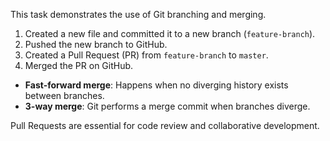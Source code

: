 

This task demonstrates the use of Git branching and merging.



1. Created a new file and committed it to a new branch (`feature-branch`).
2. Pushed the new branch to GitHub.
3. Created a Pull Request (PR) from `feature-branch` to `master`.
4. Merged the PR on GitHub.

- **Fast-forward merge**: Happens when no diverging history exists between branches.
- **3-way merge**: Git performs a merge commit when branches diverge.

Pull Requests are essential for code review and collaborative development.
